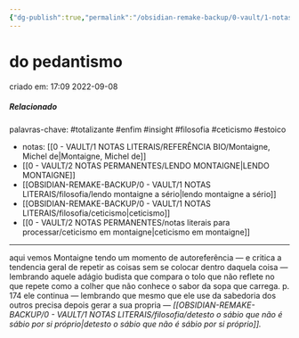 ```yaml
---
{"dg-publish":true,"permalink":"/obsidian-remake-backup/0-vault/1-notas-literais/filosofia/do-pedantismo/","title":"do pedantismo","tags":["totalizante","enfim","insight","filosofia","ceticismo","estoico"],"dgHomeLink":true,"dgShowLocalGraph":true,"dgShowFileTree":true,"noteIcon":""}
---
```


# do pedantismo
criado em: 17:09 2022-09-08

##### Relacionado
palavras-chave: #totalizante #enfim #insight #filosofia #ceticismo #estoico
- notas: [[0 - VAULT/1 NOTAS LITERAIS/REFERÊNCIA BIO/Montaigne, Michel de\|Montaigne, Michel de]]
- [[0 - VAULT/2 NOTAS PERMANENTES/LENDO MONTAIGNE\|LENDO MONTAIGNE]]
- [[OBSIDIAN-REMAKE-BACKUP/0 - VAULT/1 NOTAS LITERAIS/filosofia/lendo montaigne a sério\|lendo montaigne a sério]]
- [[OBSIDIAN-REMAKE-BACKUP/0 - VAULT/1 NOTAS LITERAIS/filosofia/ceticismo\|ceticismo]]
- [[0 - VAULT/2 NOTAS PERMANENTES/notas literais para processar/ceticismo em montaigne\|ceticismo em montaigne]]
---
aqui vemos Montaigne tendo um momento de autoreferência — e critica a tendencia geral de repetir as coisas sem se colocar dentro daquela coisa — lembrando aquele adágio budista que compara o tolo que não reflete no que repete como a colher que não conhece o sabor da sopa que carrega.
p. 174
ele continua — lembrando que mesmo que ele use da sabedoria dos outros precisa depois gerar a sua propria — *[[OBSIDIAN-REMAKE-BACKUP/0 - VAULT/1 NOTAS LITERAIS/filosofia/detesto o sábio que não é sábio por si próprio\|detesto o sábio que não é sábio por si próprio]].*
